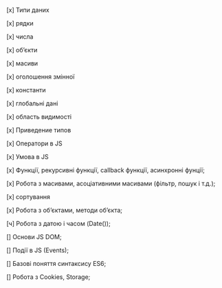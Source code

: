 [x] Типи даних 

[x] рядки

[x] числа

[x] об’єкти

[x] масиви

[x] оголошення змінної

[x] константи

[x] глобальні дані

[x] область видимості

[х] Приведение типов

[x] Оператори в JS

[x] Умова в JS

[x] Функції, рекурсивні функції, callback функції, асинхронні фунції;

[x] Робота з масивами, асоціативними масивами (фільтр,
пошук і т.д.);

[x] сортування

[x] Робота з об’єктами, методи об’єкта;

[ч] Робота з датою і часом (Date());

[] Основи JS DOM;

[] Події в JS (Events);

[] Базові поняття синтаксису ES6;

[] Робота з Cookies, Storage;



